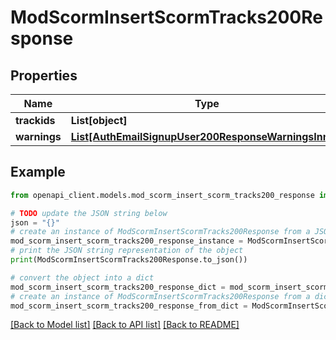 # ModScormInsertScormTracks200Response


## Properties

Name | Type | Description | Notes
------------ | ------------- | ------------- | -------------
**trackids** | **List[object]** |  | 
**warnings** | [**List[AuthEmailSignupUser200ResponseWarningsInner]**](AuthEmailSignupUser200ResponseWarningsInner.md) |  | [optional] 

## Example

```python
from openapi_client.models.mod_scorm_insert_scorm_tracks200_response import ModScormInsertScormTracks200Response

# TODO update the JSON string below
json = "{}"
# create an instance of ModScormInsertScormTracks200Response from a JSON string
mod_scorm_insert_scorm_tracks200_response_instance = ModScormInsertScormTracks200Response.from_json(json)
# print the JSON string representation of the object
print(ModScormInsertScormTracks200Response.to_json())

# convert the object into a dict
mod_scorm_insert_scorm_tracks200_response_dict = mod_scorm_insert_scorm_tracks200_response_instance.to_dict()
# create an instance of ModScormInsertScormTracks200Response from a dict
mod_scorm_insert_scorm_tracks200_response_from_dict = ModScormInsertScormTracks200Response.from_dict(mod_scorm_insert_scorm_tracks200_response_dict)
```
[[Back to Model list]](../README.md#documentation-for-models) [[Back to API list]](../README.md#documentation-for-api-endpoints) [[Back to README]](../README.md)


